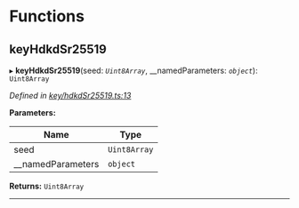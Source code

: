 

# Functions

<a id="keyhdkdsr25519"></a>

##  keyHdkdSr25519

▸ **keyHdkdSr25519**(seed: *`Uint8Array`*, __namedParameters: *`object`*): `Uint8Array`

*Defined in [key/hdkdSr25519.ts:13](https://github.com/polkadot-js/common/blob/e921161/packages/util-crypto/src/key/hdkdSr25519.ts#L13)*

**Parameters:**

| Name | Type |
| ------ | ------ |
| seed | `Uint8Array` |
| __namedParameters | `object` |

**Returns:** `Uint8Array`

___

